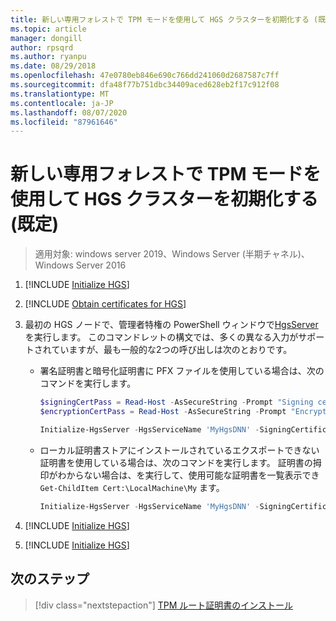 ```yaml
---
title: 新しい専用フォレストで TPM モードを使用して HGS クラスターを初期化する (既定)
ms.topic: article
manager: dongill
author: rpsqrd
ms.author: ryanpu
ms.date: 08/29/2018
ms.openlocfilehash: 47e0780eb846e690c766dd241060d2687587c7ff
ms.sourcegitcommit: dfa48f77b751dbc34409aced628eb2f17c912f08
ms.translationtype: MT
ms.contentlocale: ja-JP
ms.lasthandoff: 08/07/2020
ms.locfileid: "87961646"
---
```

# <a name="initialize-the-hgs-cluster-using-tpm-mode-in-a-new-dedicated-forest-default"></a>新しい専用フォレストで TPM モードを使用して HGS クラスターを初期化する (既定)

>適用対象: windows server 2019、Windows Server (半期チャネル)、Windows Server 2016

1.  [!INCLUDE [Initialize HGS](../../../includes/guarded-fabric-initialize-hgs-default-step-one.md)]

2.  [!INCLUDE [Obtain certificates for HGS](../../../includes/guarded-fabric-initialize-hgs-default-step-two.md)]

3.  最初の HGS ノードで、管理者特権の PowerShell ウィンドウで[HgsServer](https://technet.microsoft.com/library/mt652185.aspx)を実行します。 このコマンドレットの構文では、多くの異なる入力がサポートされていますが、最も一般的な2つの呼び出しは次のとおりです。

    -   署名証明書と暗号化証明書に PFX ファイルを使用している場合は、次のコマンドを実行します。

        ```powershell
        $signingCertPass = Read-Host -AsSecureString -Prompt "Signing certificate password"
        $encryptionCertPass = Read-Host -AsSecureString -Prompt "Encryption certificate password"

        Initialize-HgsServer -HgsServiceName 'MyHgsDNN' -SigningCertificatePath '.\signCert.pfx' -SigningCertificatePassword $signingCertPass -EncryptionCertificatePath '.\encCert.pfx' -EncryptionCertificatePassword $encryptionCertPass -TrustTpm
        ```

    -   ローカル証明書ストアにインストールされているエクスポートできない証明書を使用している場合は、次のコマンドを実行します。 証明書の拇印がわからない場合は、を実行して、使用可能な証明書を一覧表示でき `Get-ChildItem Cert:\LocalMachine\My` ます。

        ```powershell
        Initialize-HgsServer -HgsServiceName 'MyHgsDNN' -SigningCertificateThumbprint '1A2B3C4D5E6F...' -EncryptionCertificateThumbprint '0F9E8D7C6B5A...' -TrustTpm
        ```

4.  [!INCLUDE [Initialize HGS](../../../includes/guarded-fabric-initialize-hgs-default-step-four.md)]

5.  [!INCLUDE [Initialize HGS](../../../includes/guarded-fabric-initialize-hgs-default-step-five.md)]

## <a name="next-step"></a>次のステップ

> [!div class="nextstepaction"]
> [TPM ルート証明書のインストール](guarded-fabric-install-trusted-tpm-root-certificates.md)
